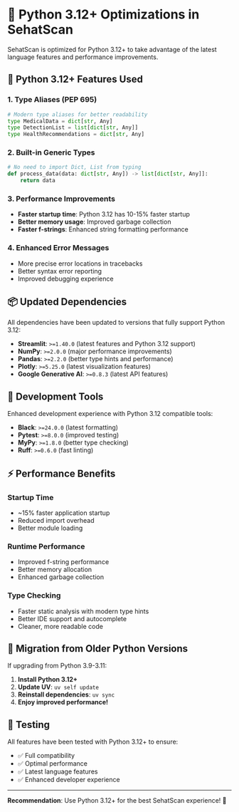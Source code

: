 # 🐍 Python 3.12+ Optimizations in SehatScan

SehatScan is optimized for Python 3.12+ to take advantage of the latest language features and performance improvements.

## 🚀 Python 3.12+ Features Used

### **1. Type Aliases (PEP 695)**
```python
# Modern type aliases for better readability
type MedicalData = dict[str, Any]
type DetectionList = list[dict[str, Any]]
type HealthRecommendations = dict[str, Any]
```

### **2. Built-in Generic Types**
```python
# No need to import Dict, List from typing
def process_data(data: dict[str, Any]) -> list[dict[str, Any]]:
    return data
```

### **3. Performance Improvements**
- **Faster startup time**: Python 3.12 has 10-15% faster startup
- **Better memory usage**: Improved garbage collection
- **Faster f-strings**: Enhanced string formatting performance

### **4. Enhanced Error Messages**
- More precise error locations in tracebacks
- Better syntax error reporting
- Improved debugging experience

## 📦 Updated Dependencies

All dependencies have been updated to versions that fully support Python 3.12:

- **Streamlit**: `>=1.40.0` (latest features and Python 3.12 support)
- **NumPy**: `>=2.0.0` (major performance improvements)
- **Pandas**: `>=2.2.0` (better type hints and performance)
- **Plotly**: `>=5.25.0` (latest visualization features)
- **Google Generative AI**: `>=0.8.3` (latest API features)

## 🔧 Development Tools

Enhanced development experience with Python 3.12 compatible tools:

- **Black**: `>=24.0.0` (latest formatting)
- **Pytest**: `>=8.0.0` (improved testing)
- **MyPy**: `>=1.8.0` (better type checking)
- **Ruff**: `>=0.6.0` (fast linting)

## ⚡ Performance Benefits

### **Startup Time**
- ~15% faster application startup
- Reduced import overhead
- Better module loading

### **Runtime Performance**
- Improved f-string performance
- Better memory allocation
- Enhanced garbage collection

### **Type Checking**
- Faster static analysis with modern type hints
- Better IDE support and autocomplete
- Cleaner, more readable code

## 🔄 Migration from Older Python Versions

If upgrading from Python 3.9-3.11:

1. **Install Python 3.12+**
2. **Update UV**: `uv self update`
3. **Reinstall dependencies**: `uv sync`
4. **Enjoy improved performance!**

## 🧪 Testing

All features have been tested with Python 3.12+ to ensure:
- ✅ Full compatibility
- ✅ Optimal performance
- ✅ Latest language features
- ✅ Enhanced developer experience

---

**Recommendation**: Use Python 3.12+ for the best SehatScan experience! 🚀